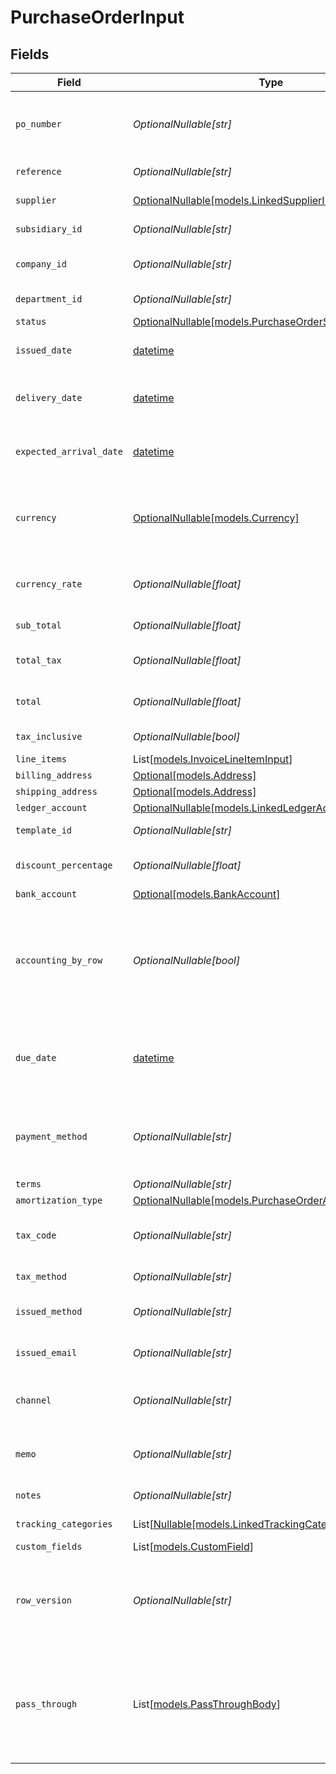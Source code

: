# PurchaseOrderInput


## Fields

| Field                                                                                                                                                   | Type                                                                                                                                                    | Required                                                                                                                                                | Description                                                                                                                                             | Example                                                                                                                                                 |
| ------------------------------------------------------------------------------------------------------------------------------------------------------- | ------------------------------------------------------------------------------------------------------------------------------------------------------- | ------------------------------------------------------------------------------------------------------------------------------------------------------- | ------------------------------------------------------------------------------------------------------------------------------------------------------- | ------------------------------------------------------------------------------------------------------------------------------------------------------- |
| `po_number`                                                                                                                                             | *OptionalNullable[str]*                                                                                                                                 | :heavy_minus_sign:                                                                                                                                      | A PO Number uniquely identifies a purchase order and is generally defined by the buyer.                                                                 | 90000117                                                                                                                                                |
| `reference`                                                                                                                                             | *OptionalNullable[str]*                                                                                                                                 | :heavy_minus_sign:                                                                                                                                      | Optional purchase order reference.                                                                                                                      | 123456                                                                                                                                                  |
| `supplier`                                                                                                                                              | [OptionalNullable[models.LinkedSupplierInput]](../models/linkedsupplierinput.md)                                                                        | :heavy_minus_sign:                                                                                                                                      | The supplier this entity is linked to.                                                                                                                  |                                                                                                                                                         |
| `subsidiary_id`                                                                                                                                         | *OptionalNullable[str]*                                                                                                                                 | :heavy_minus_sign:                                                                                                                                      | The ID of the subsidiary                                                                                                                                | 12345                                                                                                                                                   |
| `company_id`                                                                                                                                            | *OptionalNullable[str]*                                                                                                                                 | :heavy_minus_sign:                                                                                                                                      | The company ID the transaction belongs to                                                                                                               | 12345                                                                                                                                                   |
| `department_id`                                                                                                                                         | *OptionalNullable[str]*                                                                                                                                 | :heavy_minus_sign:                                                                                                                                      | The ID of the department                                                                                                                                | 12345                                                                                                                                                   |
| `status`                                                                                                                                                | [OptionalNullable[models.PurchaseOrderStatus]](../models/purchaseorderstatus.md)                                                                        | :heavy_minus_sign:                                                                                                                                      | N/A                                                                                                                                                     | open                                                                                                                                                    |
| `issued_date`                                                                                                                                           | [datetime](https://docs.python.org/3/library/datetime.html#datetime-objects)                                                                            | :heavy_minus_sign:                                                                                                                                      | Date purchase order was issued - YYYY-MM-DD.                                                                                                            | 2020-09-30                                                                                                                                              |
| `delivery_date`                                                                                                                                         | [datetime](https://docs.python.org/3/library/datetime.html#datetime-objects)                                                                            | :heavy_minus_sign:                                                                                                                                      | The date on which the purchase order is to be delivered - YYYY-MM-DD.                                                                                   | 2020-09-30                                                                                                                                              |
| `expected_arrival_date`                                                                                                                                 | [datetime](https://docs.python.org/3/library/datetime.html#datetime-objects)                                                                            | :heavy_minus_sign:                                                                                                                                      | The date on which the order is expected to arrive - YYYY-MM-DD.                                                                                         | 2020-09-30                                                                                                                                              |
| `currency`                                                                                                                                              | [OptionalNullable[models.Currency]](../models/currency.md)                                                                                              | :heavy_minus_sign:                                                                                                                                      | Indicates the associated currency for an amount of money. Values correspond to [ISO 4217](https://en.wikipedia.org/wiki/ISO_4217).                      | USD                                                                                                                                                     |
| `currency_rate`                                                                                                                                         | *OptionalNullable[float]*                                                                                                                               | :heavy_minus_sign:                                                                                                                                      | Currency Exchange Rate at the time entity was recorded/generated.                                                                                       | 0.69                                                                                                                                                    |
| `sub_total`                                                                                                                                             | *OptionalNullable[float]*                                                                                                                               | :heavy_minus_sign:                                                                                                                                      | Sub-total amount, normally before tax.                                                                                                                  | 27500                                                                                                                                                   |
| `total_tax`                                                                                                                                             | *OptionalNullable[float]*                                                                                                                               | :heavy_minus_sign:                                                                                                                                      | Total tax amount applied to this invoice.                                                                                                               | 2500                                                                                                                                                    |
| `total`                                                                                                                                                 | *OptionalNullable[float]*                                                                                                                               | :heavy_minus_sign:                                                                                                                                      | Total amount of invoice, including tax.                                                                                                                 | 27500                                                                                                                                                   |
| `tax_inclusive`                                                                                                                                         | *OptionalNullable[bool]*                                                                                                                                | :heavy_minus_sign:                                                                                                                                      | Amounts are including tax                                                                                                                               | true                                                                                                                                                    |
| `line_items`                                                                                                                                            | List[[models.InvoiceLineItemInput](../models/invoicelineiteminput.md)]                                                                                  | :heavy_minus_sign:                                                                                                                                      | N/A                                                                                                                                                     |                                                                                                                                                         |
| `billing_address`                                                                                                                                       | [Optional[models.Address]](../models/address.md)                                                                                                        | :heavy_minus_sign:                                                                                                                                      | N/A                                                                                                                                                     |                                                                                                                                                         |
| `shipping_address`                                                                                                                                      | [Optional[models.Address]](../models/address.md)                                                                                                        | :heavy_minus_sign:                                                                                                                                      | N/A                                                                                                                                                     |                                                                                                                                                         |
| `ledger_account`                                                                                                                                        | [OptionalNullable[models.LinkedLedgerAccountInput]](../models/linkedledgeraccountinput.md)                                                              | :heavy_minus_sign:                                                                                                                                      | N/A                                                                                                                                                     |                                                                                                                                                         |
| `template_id`                                                                                                                                           | *OptionalNullable[str]*                                                                                                                                 | :heavy_minus_sign:                                                                                                                                      | Optional purchase order template                                                                                                                        | 123456                                                                                                                                                  |
| `discount_percentage`                                                                                                                                   | *OptionalNullable[float]*                                                                                                                               | :heavy_minus_sign:                                                                                                                                      | Discount percentage applied to this transaction.                                                                                                        | 5.5                                                                                                                                                     |
| `bank_account`                                                                                                                                          | [Optional[models.BankAccount]](../models/bankaccount.md)                                                                                                | :heavy_minus_sign:                                                                                                                                      | N/A                                                                                                                                                     |                                                                                                                                                         |
| `accounting_by_row`                                                                                                                                     | *OptionalNullable[bool]*                                                                                                                                | :heavy_minus_sign:                                                                                                                                      | Indicates if accounting by row is used (true) or not (false). Accounting by row means that a separate ledger transaction is created for each row.       | false                                                                                                                                                   |
| `due_date`                                                                                                                                              | [datetime](https://docs.python.org/3/library/datetime.html#datetime-objects)                                                                            | :heavy_minus_sign:                                                                                                                                      | The due date is the date on which a payment is scheduled to be received - YYYY-MM-DD.                                                                   | 2020-10-30                                                                                                                                              |
| `payment_method`                                                                                                                                        | *OptionalNullable[str]*                                                                                                                                 | :heavy_minus_sign:                                                                                                                                      | Payment method used for the transaction, such as cash, credit card, bank transfer, or check                                                             | cash                                                                                                                                                    |
| `terms`                                                                                                                                                 | *OptionalNullable[str]*                                                                                                                                 | :heavy_minus_sign:                                                                                                                                      | Terms of payment.                                                                                                                                       | Net 30 days                                                                                                                                             |
| `amortization_type`                                                                                                                                     | [OptionalNullable[models.PurchaseOrderAmortizationType]](../models/purchaseorderamortizationtype.md)                                                    | :heavy_minus_sign:                                                                                                                                      | Type of amortization                                                                                                                                    |                                                                                                                                                         |
| `tax_code`                                                                                                                                              | *OptionalNullable[str]*                                                                                                                                 | :heavy_minus_sign:                                                                                                                                      | Applicable tax id/code override if tax is not supplied on a line item basis.                                                                            | 1234                                                                                                                                                    |
| `tax_method`                                                                                                                                            | *OptionalNullable[str]*                                                                                                                                 | :heavy_minus_sign:                                                                                                                                      | Method of tax calculation                                                                                                                               | Due to supplier                                                                                                                                         |
| `issued_method`                                                                                                                                         | *OptionalNullable[str]*                                                                                                                                 | :heavy_minus_sign:                                                                                                                                      | Method of issuance of the purchase order                                                                                                                | Email                                                                                                                                                   |
| `issued_email`                                                                                                                                          | *OptionalNullable[str]*                                                                                                                                 | :heavy_minus_sign:                                                                                                                                      | Email address of the person who issued the purchase order                                                                                               | john.doe@example.com                                                                                                                                    |
| `channel`                                                                                                                                               | *OptionalNullable[str]*                                                                                                                                 | :heavy_minus_sign:                                                                                                                                      | The channel through which the transaction is processed.                                                                                                 | email                                                                                                                                                   |
| `memo`                                                                                                                                                  | *OptionalNullable[str]*                                                                                                                                 | :heavy_minus_sign:                                                                                                                                      | Message for the supplier. This text appears on the Purchase Order.                                                                                      | Thank you for the partnership and have a great day!                                                                                                     |
| `notes`                                                                                                                                                 | *OptionalNullable[str]*                                                                                                                                 | :heavy_minus_sign:                                                                                                                                      | Internal notes for the purchase order.                                                                                                                  | This is a test purchase order                                                                                                                           |
| `tracking_categories`                                                                                                                                   | List[[Nullable[models.LinkedTrackingCategory]](../models/linkedtrackingcategory.md)]                                                                    | :heavy_minus_sign:                                                                                                                                      | A list of linked tracking categories.                                                                                                                   |                                                                                                                                                         |
| `custom_fields`                                                                                                                                         | List[[models.CustomField](../models/customfield.md)]                                                                                                    | :heavy_minus_sign:                                                                                                                                      | N/A                                                                                                                                                     |                                                                                                                                                         |
| `row_version`                                                                                                                                           | *OptionalNullable[str]*                                                                                                                                 | :heavy_minus_sign:                                                                                                                                      | A binary value used to detect updates to a object and prevent data conflicts. It is incremented each time an update is made to the object.              | 1-12345                                                                                                                                                 |
| `pass_through`                                                                                                                                          | List[[models.PassThroughBody](../models/passthroughbody.md)]                                                                                            | :heavy_minus_sign:                                                                                                                                      | The pass_through property allows passing service-specific, custom data or structured modifications in request body when creating or updating resources. |                                                                                                                                                         |